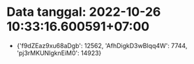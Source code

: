 # Data tanggal: 2022-10-26 10:33:16.600591+07:00

* {'f9dZEaz9xu68aDgb': 12562, 'AfhDigkD3wBIqq4W': 7744, 'pj3rMKUNlgknEiM0': 14923}
